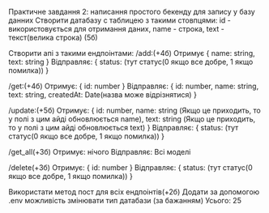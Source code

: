 Практичне завдання 2: написання простого бекенду для запису у базу данних
Створити датабазу с таблицею з такими стовпцями: id - використовується для отримання даних, name - строка, text - текст(велика строка) ( 5б)

Створити апі з такими ендпоінтами:
/add:(+4б)
Отримує
{
name: string, text: string
}
Відправляє:
{
status: (тут статус(0 якщо все добре, 1 якщо помилка))
}

/get:(+4б) Отримує:
{
id: number
}
Відправляє:
{
id: number,
name: string,
text: string,
createdAt: Date(назва може відрізнятися)
}

/update:(+5б) Отримує:
{
id: number,
name: string (Якщо це приходить, то у полі з цим айді обновлюється name), text: string (Якщо це приходить, то у полі з цим айді обновлюється text)
}
Відправляє:
{
status: (тут статус(0 якщо все добре, 1 якщо помилка))
}

/get_all(+3б)
Отримує: нічого
Відправляє: Всі моделі

/delete(+3б) Отримує:
{
id: number
}
Відправляє:
{
status: (тут статус(0 якщо все добре, 1 якщо помилка))
}

Використати метод пост для всіх ендпоінтів(+2б)
Додати за допомогою .env можливість змінювати тип датабази (за бажанням) Усього: 25
